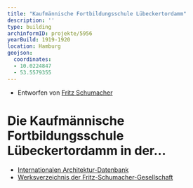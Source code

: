 ```yaml
---
title: "Kaufmännische Fortbildungsschule Lübeckertordamm"
description: ''
type: building
archinformID: projekte/5956
yearBuild: 1919-1920
location: Hamburg
geojson:
  coordinates:
  - 10.0224847
  - 53.5579355
---
```


* Entworfen von [Fritz Schumacher](/tags/Fritz-Schumacher)

# Die Kaufmännische Fortbildungsschule Lübeckertordamm in der...
* [Internationalen Architektur-Datenbank](https://deu.archinform.net/projekte/5956.htm)
* [Werksverzeichnis der Fritz-Schumacher-Gesellschaft](https://fritzschumacher.de/gesellschaft/werkkatalog/214)
